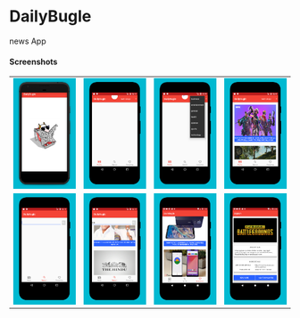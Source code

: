 # DailyBugle
news App

#### Screenshots

<table>
    <tr>
     <td><kbd><img src="./screenshots/ss1.png"></kbd></td>
     <td><kbd><img src="./screenshots/ss4.png"></kbd></td>
     <td><kbd><img src="./screenshots/ss3.png"></kbd></td>
     <td><kbd><img src="./screenshots/ss2.png"></kbd></td>
     <tr> 
      <td><kbd><img src="./screenshots/ss6.png"></kbd></td>
      <td><kbd><img src="./screenshots/ss5.png"></kbd></td>
      <td><kbd><img src="./screenshots/ss8.png"></kbd></td>
      <td><kbd><img src="./screenshots/ss7.png"></kbd></td>
    </tr>
  </table>
